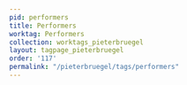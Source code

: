 ```yaml
---
pid: performers
title: Performers
worktag: Performers
collection: worktags_pieterbruegel
layout: tagpage_pieterbruegel
order: '117'
permalink: "/pieterbruegel/tags/performers"
---
```

